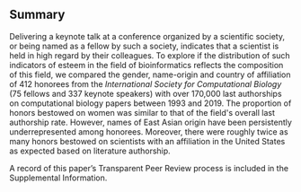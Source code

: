 ## Summary

Delivering a keynote talk at a conference organized by a scientific society, or being named as a fellow by such a society, indicates that a scientist is held in high regard by their colleagues.
To explore if the distribution of such indicators of esteem in the field of bioinformatics reflects the composition of this field,
we compared the gender, name-origin and country of affiliation of 412 honorees from the _International Society for Computational Biology_ (75 fellows and 337 keynote speakers) with over 170,000 last authorships on computational biology papers between 1993 and 2019.
The proportion of honors bestowed on women was similar to that of the field's overall last authorship rate.
However, names of East Asian origin have been persistently underrepresented among honorees.
Moreover, there were roughly twice as many honors bestowed on scientists with an affiliation in the United States as expected based on literature authorship.
<!-- almost three quarters of this excess was accounted for by a deficit of 89 honorees from China, India, France and Italy.
We found similar name origin disparities in an analysis of US-affiliated scientists as in our international comparison suggesting that disparities arise partly, but not exclusively, from geography. -->

A record of this paper’s Transparent Peer Review process is included in the Supplemental Information.
<!-- Short abstract
Delivering a keynote talk at a conference or being named as a fellow by a scientific society indicates that a scientist is held in high regard by their colleagues.
To explore if the distribution of such indicators of esteem in the field of bioinformatics reflects the composition of this field,
we compared the gender, name-origin, and country of affiliation of 412 researchers who had been recognized by the International Society for Computational Biology (honorees) with 34,050 researchers who had been the corresponding authors on papers in three leading bioinformatics journals between 1993 and 2019.
The proportion of female honorees was similar to that of the field.
However, names of East Asian origin have been persistently underrepresented among honorees.
Moreover, honorees with an affiliation in the US were overrepresented by a factor of 2.0.
Within the US, we found an excess of White honorees and a depletion of Asian honorees.
-->
